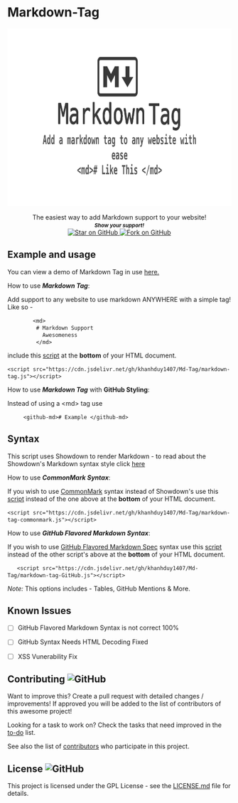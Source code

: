 # Markdown-Tag

 
<p align="center">
  <img height="400" src="./banner.png" />
</p>
                                                                     


   <p align="center">
    The easiest way to add Markdown support to your website!
  
  <br>
  <small> <b><i>Show your support!</i> </b></small>
  <br>
   <a href="https://github.com/khanhduy1407/Md-Tag">
    <img title="Star on GitHub" src="https://img.shields.io/github/stars/khanhduy1407/Md-Tag.svg?style=social&label=Star">
  </a>
  <a href="https://github.com/khanhduy1407/Md-Tag/fork">
    <img title="Fork on GitHub" src="https://img.shields.io/github/forks/khanhduy1407/Md-Tag.svg?style=social&label=Fork">
  </a>
   </p>  





## Example and usage

You can view a demo of Markdown Tag in use [here.](https://khanhduy1407.github.io/Md-Tag)


How to use <b><i>Markdown Tag</b></i>:

  Add support to any website to use markdown ANYWHERE with a simple tag! Like so -

            <md>
             # Markdown Support
               Awesomeness
             </md>



   include this [script](https://github.com/khanhduy1407/Md-Tag/blob/master/markdown-tag.js) at the <b>bottom</b> of your HTML document.
         
    <script src="https://cdn.jsdelivr.net/gh/khanhduy1407/Md-Tag/markdown-tag.js"></script> 



         

How to use <b><i>Markdown Tag</b></i> with <b>GitHub Styling</b>:

Instead of using a &lt;md> tag use
   
         <github-md># Example </github-md>



## Syntax

  This script uses Showdown to render Markdown - to read about the Showdown's Markdown syntax style click [here](https://github.com/showdownjs/showdown/wiki/Showdown's-Markdown-syntax)

How to use <b><i>CommonMark Syntax</b></i>:

 If you wish to use [CommonMark](https://spec.commonmark.org/current/) syntax instead of Showdown's use this [script](https://github.com/khanhduy1407/Md-Tag/blob/master/markdown-tag-commonmark.js) instead of the one above at the <b>bottom</b> of your HTML document.
         
    <script src="https://cdn.jsdelivr.net/gh/khanhduy1407/Md-Tag/markdown-tag-commonmark.js"></script> 

How to use <b><i>GitHub Flavored Markdown Syntax</b></i>:
 
 If you wish to use [GitHub Flavored Markdown Spec](https://github.github.com/gfm/) syntax  use this [script](https://github.com/khanhduy1407/Md-Tag/blob/master/markdown-tag-Github.js) instead of the other script's above at the <b>bottom</b> of your HTML document. 
 
         
       <script src="https://cdn.jsdelivr.net/gh/khanhduy1407/Md-Tag/markdown-tag-GitHub.js"></script> 
      
 
  <i>Note:</i> This options includes - Tables, GitHub Mentions & More.
             
          
## Known Issues 

- [ ] GitHub Flavored Markdown Syntax is not correct 100%
- [ ] GitHub Syntax Needs HTML Decoding Fixed 
- [ ] XSS Vunerability Fix







## Contributing ![GitHub](https://img.shields.io/github/contributors/khanhduy1407/Md-Tag)

Want to improve this? Create a pull request with detailed changes / improvements! If approved you will be added to the list of contributors of this awesome project!


Looking for a task to work on? Check the tasks that need improved in the [to-do](https://github.com/khanhduy1407/Md-Tag/blob/master/to-do.md) list.


See also the list of
[contributors](https://github.com/khanhduy1407/Md-Tag/graphs/contributors) who
participate in this project.

## License ![GitHub](https://img.shields.io/github/license/khanhduy1407/md-tag)

This project is licensed under the GPL License - see the
[LICENSE.md](https://github.com/khanhduy1407/Md-Tag/blob/master/LICENSE) file for
details.
